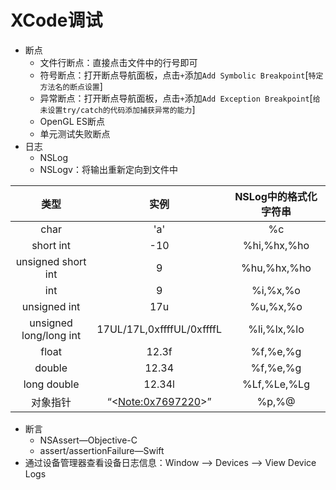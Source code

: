 # XCode调试
+ 断点
	+ 文件行断点：直接点击文件中的行号即可
	+ 符号断点：打开断点导航面板，点击`+`添加`Add Symbolic Breakpoint`[`特定方法名的断点设置`]
	+ 异常断点：打开断点导航面板，点击`+`添加`Add Exception Breakpoint`[`给未设置try/catch的代码添加捕获异常的能力`]
	+ OpenGL ES断点
	+ 单元测试失败断点 
+ 日志
	+ NSLog
	+ NSLogv：将输出重新定向到文件中

	
|              类型                 |   实例  |  NSLog中的格式化字符串 |
| :----------------------------: | :--------: | :----------------------------------: |
|              char                 |   'a'  |  %c |
|  short int       |   -10  |  %hi,%hx,%ho |
| unsigned short int   |   9  |  %hu,%hx,%ho |
|    int     |   9  |  %i,%x,%o |
|  unsigned int  |   17u  |  %u,%x,%o |
|      unsigned long/long int         |   17UL/17L,0xffffUL/0xffffL  |  %li,%lx,%lo |
|      float         |   12.3f  |  %f,%e,%g |
|      double       |   12.34  |  %f,%e,%g|
|      long double        |   12.34l  |  %Lf,%Le,%Lg |
|      对象指针        |   “<<Note:0x7697220>>” |  %p,%@ |

	
+ 断言
	+ NSAssert—Objective-C
	+ assert/assertionFailure—Swift
+ 通过设备管理器查看设备日志信息：Window --> Devices --> View Device Logs 

